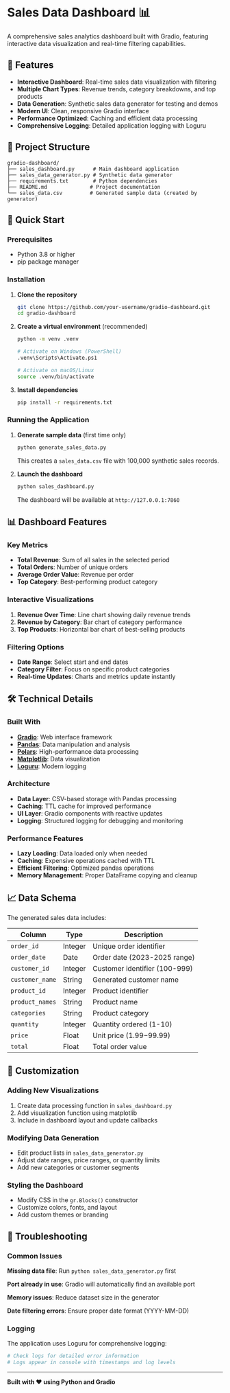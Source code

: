 # Sales Data Dashboard 📊

A comprehensive sales analytics dashboard built with Gradio, featuring interactive data visualization and real-time filtering capabilities.

## 🌟 Features

- **Interactive Dashboard**: Real-time sales data visualization with filtering
- **Multiple Chart Types**: Revenue trends, category breakdowns, and top products
- **Data Generation**: Synthetic sales data generator for testing and demos
- **Modern UI**: Clean, responsive Gradio interface
- **Performance Optimized**: Caching and efficient data processing
- **Comprehensive Logging**: Detailed application logging with Loguru

## 📁 Project Structure

```
gradio-dashboard/
├── sales_dashboard.py      # Main dashboard application
├── sales_data_generator.py # Synthetic data generator
├── requirements.txt        # Python dependencies
├── README.md              # Project documentation
└── sales_data.csv         # Generated sample data (created by generator)
```

## 🚀 Quick Start

### Prerequisites

- Python 3.8 or higher
- pip package manager

### Installation

1. **Clone the repository**
   ```bash
   git clone https://github.com/your-username/gradio-dashboard.git
   cd gradio-dashboard
   ```

2. **Create a virtual environment** (recommended)
   ```bash
   python -m venv .venv
   
   # Activate on Windows (PowerShell)
   .venv\Scripts\Activate.ps1
   
   # Activate on macOS/Linux
   source .venv/bin/activate
   ```

3. **Install dependencies**
   ```bash
   pip install -r requirements.txt
   ```

### Running the Application

1. **Generate sample data** (first time only)
   ```bash
   python generate_sales_data.py
   ```
   This creates a `sales_data.csv` file with 100,000 synthetic sales records.

2. **Launch the dashboard**
   ```bash
   python sales_dashboard.py
   ```
   The dashboard will be available at `http://127.0.0.1:7860`

## 📊 Dashboard Features

### Key Metrics
- **Total Revenue**: Sum of all sales in the selected period
- **Total Orders**: Number of unique orders
- **Average Order Value**: Revenue per order
- **Top Category**: Best-performing product category

### Interactive Visualizations
1. **Revenue Over Time**: Line chart showing daily revenue trends
2. **Revenue by Category**: Bar chart of category performance
3. **Top Products**: Horizontal bar chart of best-selling products

### Filtering Options
- **Date Range**: Select start and end dates
- **Category Filter**: Focus on specific product categories
- **Real-time Updates**: Charts and metrics update instantly

## 🛠️ Technical Details

### Built With
- **[Gradio](https://gradio.app/)**: Web interface framework
- **[Pandas](https://pandas.pydata.org/)**: Data manipulation and analysis
- **[Polars](https://pola.rs/)**: High-performance data processing
- **[Matplotlib](https://matplotlib.org/)**: Data visualization
- **[Loguru](https://loguru.readthedocs.io/)**: Modern logging

### Architecture
- **Data Layer**: CSV-based storage with Pandas processing
- **Caching**: TTL cache for improved performance
- **UI Layer**: Gradio components with reactive updates
- **Logging**: Structured logging for debugging and monitoring

### Performance Features
- **Lazy Loading**: Data loaded only when needed
- **Caching**: Expensive operations cached with TTL
- **Efficient Filtering**: Optimized pandas operations
- **Memory Management**: Proper DataFrame copying and cleanup

## 📈 Data Schema

The generated sales data includes:

| Column | Type | Description |
|--------|------|-------------|
| `order_id` | Integer | Unique order identifier |
| `order_date` | Date | Order date (2023-2025 range) |
| `customer_id` | Integer | Customer identifier (100-999) |
| `customer_name` | String | Generated customer name |
| `product_id` | Integer | Product identifier |
| `product_names` | String | Product name |
| `categories` | String | Product category |
| `quantity` | Integer | Quantity ordered (1-10) |
| `price` | Float | Unit price ($1.99-$99.99) |
| `total` | Float | Total order value |

## 🔧 Customization

### Adding New Visualizations
1. Create data processing function in `sales_dashboard.py`
2. Add visualization function using matplotlib
3. Include in dashboard layout and update callbacks

### Modifying Data Generation
- Edit product lists in `sales_data_generator.py`
- Adjust date ranges, price ranges, or quantity limits
- Add new categories or customer segments

### Styling the Dashboard
- Modify CSS in the `gr.Blocks()` constructor
- Customize colors, fonts, and layout
- Add custom themes or branding

## 🐛 Troubleshooting

### Common Issues

**Missing data file**: Run `python sales_data_generator.py` first

**Port already in use**: Gradio will automatically find an available port

**Memory issues**: Reduce dataset size in the generator

**Date filtering errors**: Ensure proper date format (YYYY-MM-DD)

### Logging
The application uses Loguru for comprehensive logging:
```bash
# Check logs for detailed error information
# Logs appear in console with timestamps and log levels
```
---

**Built with ❤️ using Python and Gradio**

